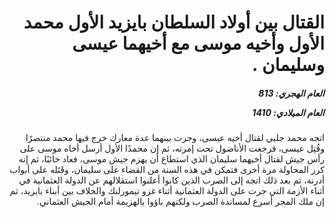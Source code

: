 <h1 dir="rtl">القتال بين أولاد السلطان بايزيد الأول محمد الأول وأخيه موسى مع أخيهما عيسى وسليمان  .</h1>

<h5 dir="rtl">العام الهجري:  813

العام الميلادي: 1410

</h5>

<p dir="rtl">اتجه محمد جلبي لقتال أخيه عيسى، وجرت بينهما عدة معارك خرج فيها محمد منتصرًا وقُتِل عيسى، فرجعت الأناضول تحت إمرته، ثم إن محمدًا الأول أرسل أخاه موسى على رأس جيش لقتال أخيهما سليمان الذي استطاع أن يهزم جيش موسى، فعاد خائبًا، ثم إنه كرر المحاولة مرة أخرى فتمكن في هذه السنة من القضاء على سليمان، وقَتَله على أبواب أدرنة، ثم بعد ذلك اتجه إلى الصرب الذين كانوا أعلنوا استقلالهم عن الدولة العثمانية في أثناء الأزمة التي جرت على الدولة العثمانية أثناء غزو تيمورلنك والخلاف بين أبناء بايزيد، ثم إن ملك المجر أسرع لمساندة الصرب ولكنهم باؤوا بالهزيمة أمام الجيش العثماني.</p></br>
